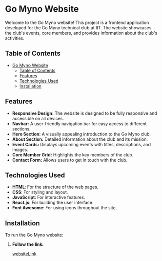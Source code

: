 # Go Myno Website

Welcome to the Go Myno website! This project is a frontend application developed for the Go Myno technical club at IIT. The website showcases the club's events, core members, and provides information about the club's activities.

## Table of Contents

- [Go Myno Website](#go-myno-website)
  - [Table of Contents](#table-of-contents)
  - [Features](#features)
  - [Technologies Used](#technologies-used)
  - [Installation](#installation)

## Features

- **Responsive Design:** The website is designed to be fully responsive and accessible on all devices.
- **Navbar:** A user-friendly navigation bar for easy access to different sections.
- **Hero Section:** A visually appealing introduction to the Go Myno club.
- **About Section:** Detailed information about the club and its mission.
- **Event Cards:** Displays upcoming events with titles, descriptions, and images.
- **Core Member Grid:** Highlights the key members of the club.
- **Contact Form:** Allows users to get in touch with the club.

## Technologies Used

- **HTML**: For the structure of the web pages.
- **CSS**: For styling and layout.
- **JavaScript**: For interactive features.
- **React.js**: For building the user interface.
- **Font Awesome**: For using icons throughout the site.

## Installation

To run the Go Myno website:

1. **Follow the link:**

   [websiteLink](https://club-website-cyan.vercel.app)
